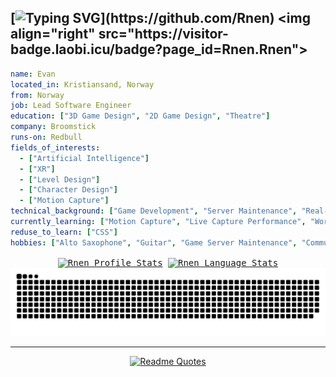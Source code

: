 [![Typing SVG](https://readme-typing-svg.demolab.com?font=Orbitron&size=25&pause=2000&width=600&lines=%3E+Developer+of+games;%3E+Musician+and+procrastinator...)](https://github.com/Rnen) <img align="right" src="https://visitor-badge.laobi.icu/badge?page_id=Rnen.Rnen">
---

```yaml
name: Evan
located_in: Kristiansand, Norway
from: Norway
job: Lead Software Engineer
education: ["3D Game Design", "2D Game Design", "Theatre"]
company: Broomstick
runs-on: Redbull
fields_of_interests: 
  - ["Artificial Intelligence"]
  - ["XR"]
  - ["Level Design"]
  - ["Character Design"]
  - ["Motion Capture"]
technical_background: ["Game Development", "Server Maintenance", "Real-Time Systems", "Task Automation"]
currently_learning: ["Motion Capture", "Live Capture Performance", "Working with UE5 Nanite"]
reduse_to_learn: ["CSS"]
hobbies: ["Alto Saxophone", "Guitar", "Game Server Maintenance", "Community Building", "Games"]
```

<div align = center>
<kbd>
<a href="https://github.com/Rnen"><img align="center" src="https://github-readme-stats-chi-jade-64.vercel.app/api?username=Rnen&show_icons=true&title_color=fff&icon_color=79ff97&text_color=9f9f9f&bg_color=151515&count_private=true&include_all_commits=true" alt="Rnen Profile Stats"/></a>  <a href="https://github.com/Rnen"><img align="center" src="https://github-readme-stats-chi-jade-64.vercel.app/api/top-langs/?username=Rnen&title_color=fff&icon_color=79ff97&text_color=9f9f9f&bg_color=151515&layout=compact" alt="Rnen Language Stats"/></a> 
</kbd>
<picture>
  <source media="(prefers-color-scheme: dark)" srcset="https://github.com/Rnen/Rnen/blob/output/github-contribution-grid-snake-dark.svg" />
  <source media="(prefers-color-scheme: light)" srcset="https://github.com/Rnen/Rnen/blob/output/github-contribution-grid-snake.svg" />
  <img alt="github-snake" src="https://github.com/Rnen/Rnen/blob/output/github-contribution-grid-snake-dark.svg" />
</picture>
<!--<a href="https://github.com/Rnen"><img width="900" align="center" src="https://github.com/Rnen/Rnen/blob/output/github-contribution-grid-snake-dark.svg" alt="Rnen Profile Stats"/></a>-->
<hr class="dashed">

[![Readme Quotes](https://quotes-github-readme.vercel.app/api?type=horizontal&theme=nord)](https://github.com/Rnen)
</div>
